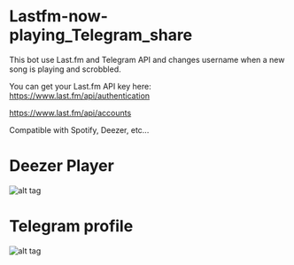 # Lastfm-now-playing_Telegram_share
This bot use Last.fm and Telegram API and changes username when a new song is playing and scrobbled.

You can get your Last.fm API key here:
https://www.last.fm/api/authentication

https://www.last.fm/api/accounts

Compatible with Spotify, Deezer, etc...

# Deezer Player
![alt tag](https://snipboard.io/Y6fKWB.jpg)

# Telegram profile
![alt tag](https://snipboard.io/Z8gdvC.jpg)
